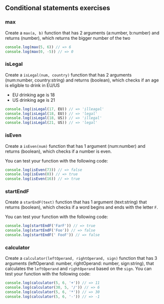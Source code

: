 ## Conditional statements exercises

### max
Create a `max(a, b)` function that has 2 arguments (a:number, b:number) and returns (number),
which returns the bigger number of the two

```js
console.log(max(5, 6)) // => 6
console.log(max(0, -5)) // => 0
```

### isLegal
Create a `isLegal(num, country)` function that has 2 arguments (num:number, country:string)
and returns (boolean), which checks if an age is eligible to drink in EU/US
* EU drinking age is 18
* US drinking age is 21
```js
console.log(isLegal(17, EU)) // => 'illeagal'
console.log(isLegal(18, EU)) // => 'legal'
console.log(isLegal(18, US)) // => 'illegal'
console.log(isLegal(21, US)) // => 'legal'
```
### isEven
Create a `isEven(num)` function that has 1 argument (num:number) and returns (boolean),
which checks if a number is even.

You can test your function with the following code:
```js
console.log(isEven(73)) // => false
console.log(isEven(0)) // => true
console.log(isEven(16)) // => true
```
### startEndF
Create a `starEndF(text)` function that has 1 argument (text:string) that returns (boolean),
which checks if a word begins and ends with the letter `F`.

You can test your function with the following code:
```js
console.log(startEndF('FarF')) // => true
console.log(startEndF('Foo')) // => false
console.log(startEndF(' FooF')) // => false
```

### calculator
Create a `calculator(leftOperand, rightOperand, sign)` function that has 3 arguments (leftOperand: number, rightOperand: number, sign:string),
that calculates the `leftOperand` and `rightOperand` based on the `sign`.
You can test your function with the following code:

```js
console.log(calculator(5, 6, '+')) // => 11
console.log(calculator(30, 5, '/')) // => 6
console.log(calculator(5, 6, '*')) // => 30
console.log(calculator(5, 6, '-')) // => -1
```

